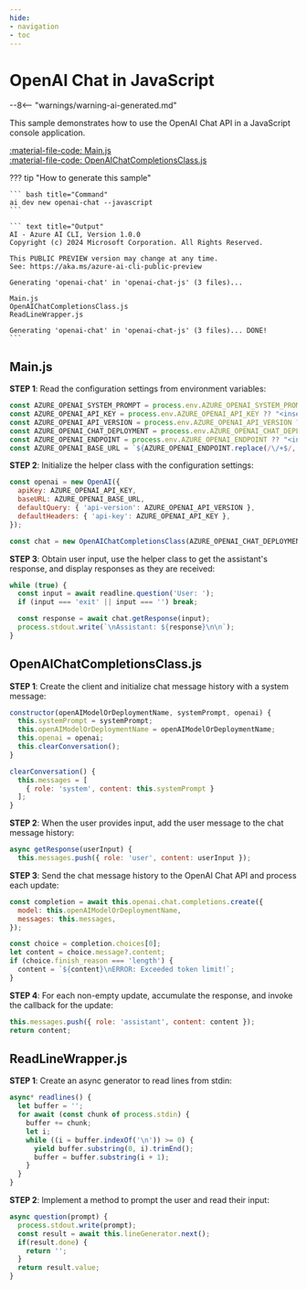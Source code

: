 ```yaml
---
hide:
- navigation
- toc
---
```

# OpenAI Chat in JavaScript

--8<-- "warnings/warning-ai-generated.md"

This sample demonstrates how to use the OpenAI Chat API in a JavaScript console application.

[:material-file-code: Main.js](https://raw.githubusercontent.com/robch/book-of-ai/main/docs/samples/openai-chat-js/Main.js)  
[:material-file-code: OpenAIChatCompletionsClass.js](https://raw.githubusercontent.com/robch/book-of-ai/main/docs/samples/openai-chat-js/OpenAIChatCompletionsClass.js)  

??? tip "How to generate this sample"

    ``` bash title="Command"
    ai dev new openai-chat --javascript
    ```

    ``` text title="Output"
    AI - Azure AI CLI, Version 1.0.0
    Copyright (c) 2024 Microsoft Corporation. All Rights Reserved.

    This PUBLIC PREVIEW version may change at any time.
    See: https://aka.ms/azure-ai-cli-public-preview

    Generating 'openai-chat' in 'openai-chat-js' (3 files)...

    Main.js
    OpenAIChatCompletionsClass.js
    ReadLineWrapper.js

    Generating 'openai-chat' in 'openai-chat-js' (3 files)... DONE!
    ```


## Main.js

**STEP 1**: Read the configuration settings from environment variables:

``` javascript title="Main.js"
const AZURE_OPENAI_SYSTEM_PROMPT = process.env.AZURE_OPENAI_SYSTEM_PROMPT ?? "You are a helpful AI assistant.";
const AZURE_OPENAI_API_KEY = process.env.AZURE_OPENAI_API_KEY ?? "<insert your Azure OpenAI API key here>";
const AZURE_OPENAI_API_VERSION = process.env.AZURE_OPENAI_API_VERSION ?? "<insert your Azure OpenAI API version here>";
const AZURE_OPENAI_CHAT_DEPLOYMENT = process.env.AZURE_OPENAI_CHAT_DEPLOYMENT ?? "<insert your Azure OpenAI chat deployment name here>";
const AZURE_OPENAI_ENDPOINT = process.env.AZURE_OPENAI_ENDPOINT ?? "<insert your Azure OpenAI endpoint here>";
const AZURE_OPENAI_BASE_URL = `${AZURE_OPENAI_ENDPOINT.replace(/\/+$/, '')}/openai/deployments/${AZURE_OPENAI_CHAT_DEPLOYMENT}`;
```

**STEP 2**: Initialize the helper class with the configuration settings:

``` javascript title="Main.js"
const openai = new OpenAI({
  apiKey: AZURE_OPENAI_API_KEY,
  baseURL: AZURE_OPENAI_BASE_URL,
  defaultQuery: { 'api-version': AZURE_OPENAI_API_VERSION },
  defaultHeaders: { 'api-key': AZURE_OPENAI_API_KEY },
});

const chat = new OpenAIChatCompletionsClass(AZURE_OPENAI_CHAT_DEPLOYMENT, AZURE_OPENAI_SYSTEM_PROMPT, openai);
```

**STEP 3**: Obtain user input, use the helper class to get the assistant's response, and display responses as they are received:

``` javascript title="Main.js"
while (true) {
  const input = await readline.question('User: ');
  if (input === 'exit' || input === '') break;

  const response = await chat.getResponse(input);
  process.stdout.write(`\nAssistant: ${response}\n\n`);
}
```

## OpenAIChatCompletionsClass.js

**STEP 1**: Create the client and initialize chat message history with a system message:

``` javascript title="OpenAIChatCompletionsClass.js"
constructor(openAIModelOrDeploymentName, systemPrompt, openai) {
  this.systemPrompt = systemPrompt;
  this.openAIModelOrDeploymentName = openAIModelOrDeploymentName;
  this.openai = openai;
  this.clearConversation();
}

clearConversation() {
  this.messages = [
    { role: 'system', content: this.systemPrompt }
  ];
}
```

**STEP 2**: When the user provides input, add the user message to the chat message history:

``` javascript title="OpenAIChatCompletionsClass.js"
async getResponse(userInput) {
  this.messages.push({ role: 'user', content: userInput });
```

**STEP 3**: Send the chat message history to the OpenAI Chat API and process each update:

``` javascript title="OpenAIChatCompletionsClass.js"
const completion = await this.openai.chat.completions.create({
  model: this.openAIModelOrDeploymentName,
  messages: this.messages,
});

const choice = completion.choices[0];
let content = choice.message?.content;
if (choice.finish_reason === 'length') {
  content = `${content}\nERROR: Exceeded token limit!`;
}
```

**STEP 4**: For each non-empty update, accumulate the response, and invoke the callback for the update:

``` javascript title="OpenAIChatCompletionsClass.js"
this.messages.push({ role: 'assistant', content: content });
return content;
```

## ReadLineWrapper.js

**STEP 1**: Create an async generator to read lines from stdin:

``` javascript title="ReadLineWrapper.js"
async* readlines() {
  let buffer = '';
  for await (const chunk of process.stdin) {
    buffer += chunk;
    let i;
    while ((i = buffer.indexOf('\n')) >= 0) {
      yield buffer.substring(0, i).trimEnd();
      buffer = buffer.substring(i + 1);
    }
  }
}
```

**STEP 2**: Implement a method to prompt the user and read their input:

``` javascript title="ReadLineWrapper.js"
async question(prompt) {
  process.stdout.write(prompt);
  const result = await this.lineGenerator.next();
  if(result.done) {
    return '';
  }
  return result.value;
}
```